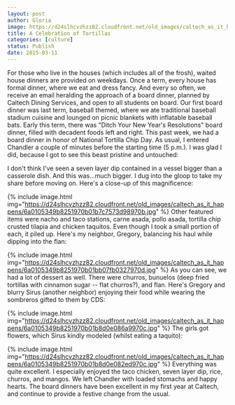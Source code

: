 ```yaml
---
layout: post
author: Gloria
image: https://d24slhcvzhzz82.cloudfront.net/old_images/caltech_as_it_happens/6a0105349b8251970b01b7c7573d80970b.jpg
title: A Celebration of Tortillas
categories: [culture]
status: Publish
date: 2015-03-11
---
```


For those who live in the houses (which includes all of the frosh), waited house dinners are provided on weekdays. Once a term, every house has formal dinner, where we eat and dress fancy. And every so often, we receive an email heralding the approach of a board dinner, planned by Caltech Dining Services, and open to all students on board. Our first board dinner was last term, baseball themed, where we ate traditional baseball stadium cuisine and lounged on picnic blankets with inflatable baseball bats. Early this term, there was "Ditch Your New Year's Resolutions" board dinner, filled with decadent foods left and right. This past week, we had a board dinner in honor of National Tortilla Chip Day. As usual, I entered Chandler a couple of minutes before the starting time (5 p.m.). I was glad I did, because I got to see this beast pristine and untouched:

I don't think I've seen a seven layer dip contained in a vessel bigger than a casserole dish. And this was...much bigger. I dug into the gloop to take my share before moving on. Here's a close-up of this magnificence:


{% include image.html img="https://d24slhcvzhzz82.cloudfront.net/old_images/caltech_as_it_happens/6a0105349b8251970b01b7c7573d98970b.jpg" %}
Other featured items were nacho and taco stations, carne asada, pollo asada, tortilla chip crusted tilapia and chicken taquitos. Even though I took a small portion of each, it piled up. Here's my neighbor, Gregory, balancing his haul while dipping into the flan:


{% include image.html img="https://d24slhcvzhzz82.cloudfront.net/old_images/caltech_as_it_happens/6a0105349b8251970b01bb07fb0327970d.jpg" %}
As you can see, we had a lot of dessert as well. There were churros, bunuelos (deep fried tortillas with cinnamon sugar -- flat churros?), and flan. Here's Gregory and blurry Sirus (another neighbor) enjoying their food while wearing the sombreros gifted to them by CDS:


{% include image.html img="https://d24slhcvzhzz82.cloudfront.net/old_images/caltech_as_it_happens/6a0105349b8251970b01b8d0e086a9970c.jpg" %}
The girls got flowers, which Sirus kindly modeled (whilst eating a taquito):


{% include image.html img="https://d24slhcvzhzz82.cloudfront.net/old_images/caltech_as_it_happens/6a0105349b8251970b01b8d0e082ed970c.jpg" %}
Everything was quite excellent. I especially enjoyed the taco chicken, seven layer dip, rice, churros, and mangos. We left Chandler with loaded stomachs and happy hearts. The board dinners have been excellent in my first year at Caltech, and continue to provide a festive change from the usual.


